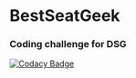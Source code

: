 # BestSeatGeek
### Coding challenge for DSG

[![Codacy Badge](https://app.codacy.com/project/badge/Grade/f4ad047cdde04954a6d0ab74046065e1)](https://www.codacy.com/gh/ronnie-codes/SwiftySeatGeek/dashboard?utm_source=github.com&amp;utm_medium=referral&amp;utm_content=ronnie-codes/SwiftySeatGeek&amp;utm_campaign=Badge_Grade)
